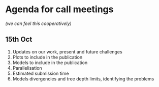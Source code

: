# Agenda for call meetings 
_(we can feel this cooperatively)_

## 15th Oct

1) Updates on our work, present and future challenges
2) Plots to include in the publication
3) Models to include in the publication
4) Parallelisation
5) Estimated submission time
6) Models divergencies and tree depth limits, identifying the problems
